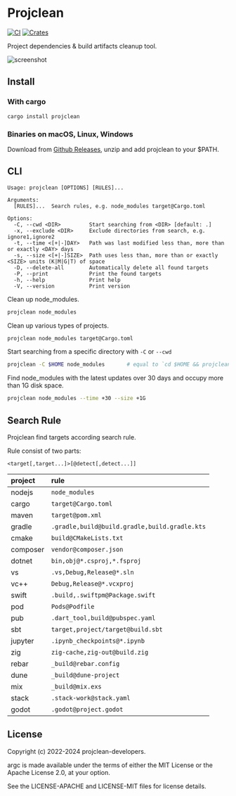 # Projclean

[![CI](https://github.com/sigoden/projclean/actions/workflows/ci.yaml/badge.svg)](https://github.com/sigoden/projclean/actions/workflows/ci.yaml)
[![Crates](https://img.shields.io/crates/v/projclean.svg)](https://crates.io/crates/projclean)

Project dependencies & build artifacts cleanup tool.

![screenshot](https://github.com/sigoden/projclean/assets/4012553/a875c5f2-e87e-4b74-a48e-3636024d31eb)

## Install

### With cargo

```
cargo install projclean
```

### Binaries on macOS, Linux, Windows

Download from [Github Releases](https://github.com/sigoden/projclean/releases), unzip and add projclean to your $PATH.

## CLI

```
Usage: projclean [OPTIONS] [RULES]...

Arguments:
  [RULES]...  Search rules, e.g. node_modules target@Cargo.toml

Options:
  -C, --cwd <DIR>         Start searching from <DIR> [default: .]
  -x, --exclude <DIR>     Exclude directories from search, e.g. ignore1,ignore2
  -t, --time <[+|-]DAY>   Path was last modified less than, more than or exactly <DAY> days
  -s, --size <[+|-]SIZE>  Path uses less than, more than or exactly <SIZE> units (K|M|G|T) of space
  -D, --delete-all        Automatically delete all found targets
  -P, --print             Print the found targets
  -h, --help              Print help
  -V, --version           Print version
```

Clean up node_modules.

```sh
projclean node_modules
```

Clean up various types of projects.

```sh
projclean node_modules target@Cargo.toml
```

Start searching from a specific directory with `-C` or `--cwd`

```sh
projclean -C $HOME node_modules       # equal to `cd $HOME && projclean node_modules`
```

Find node_modules with the latest updates over 30 days and occupy more than 1G disk space.
```sh
projclean node_modules --time +30 --size +1G
```

## Search Rule

Projclean find targets according search rule.

Rule consist of two parts:

```
<target[,target...]>[@detect[,detect...]]
```

| project  | rule                                          |
| :------- | :-------------------------------------------- |
| nodejs   | `node_modules`                                |
| cargo    | `target@Cargo.toml`                           |
| maven    | `target@pom.xml`                              |
| gradle   | `.gradle,build@build.gradle,build.gradle.kts` |
| cmake    | `build@CMakeLists.txt`                        |
| composer | `vendor@composer.json`                        |
| dotnet   | `bin,obj@*.csproj,*.fsproj`                   |
| vs       | `.vs,Debug,Release@*.sln`                     |
| vc++     | `Debug,Release@*.vcxproj`                     |
| swift    | `.build,.swiftpm@Package.swift`               |
| pod      | `Pods@Podfile`                                |
| pub      | `.dart_tool,build@pubspec.yaml`               |
| sbt      | `target,project/target@build.sbt`             |
| jupyter  | `.ipynb_checkpoints@*.ipynb`                  |
| zig      | `zig-cache,zig-out@build.zig`                 |
| rebar    | `_build@rebar.config`                         |
| dune     | `_build@dune-project`                         |
| mix      | `_build@mix.exs`                              |
| stack    | `.stack-work@stack.yaml`                      |
| godot    | `.godot@project.godot`                        |

## License

Copyright (c) 2022-2024 projclean-developers.

argc is made available under the terms of either the MIT License or the Apache License 2.0, at your option.

See the LICENSE-APACHE and LICENSE-MIT files for license details.